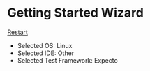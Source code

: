 # Getting Started Wizard

[Restart](/docs/wiz/readme.md)

* Selected OS: Linux
* Selected IDE: Other
* Selected Test Framework: Expecto
